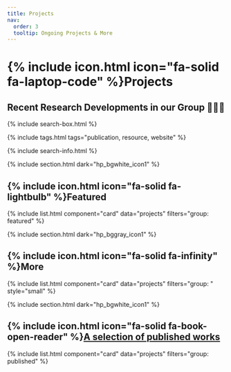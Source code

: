 ```yaml
---
title: Projects
nav:
  order: 3
  tooltip: Ongoing Projects & More
---
```


# {% include icon.html icon="fa-solid fa-laptop-code" %}Projects

## Recent Research Developments in our Group&nbsp;:seedling::seedling::seedling:

{% include search-box.html %}

{% include tags.html tags="publication, resource, website" %}

{% include search-info.html %}

{% include section.html dark="hp_bgwhite_icon1" %}

## {% include icon.html icon="fa-solid fa-lightbulb" %}Featured

{% include list.html component="card" data="projects" filters="group: featured" %}

{% include section.html dark="hp_bggray_icon1" %}

## {% include icon.html icon="fa-solid fa-infinity" %}More

{% include list.html component="card" data="projects" filters="group: " style="small" %}

{% include section.html dark="hp_bgwhite_icon1" %}

## {% include icon.html icon="fa-solid fa-book-open-reader" %}[A selection of published works](https://github.com/hyojin-park-neuro/intro-published)

{% include list.html component="card" data="projects" filters="group: published" %}
